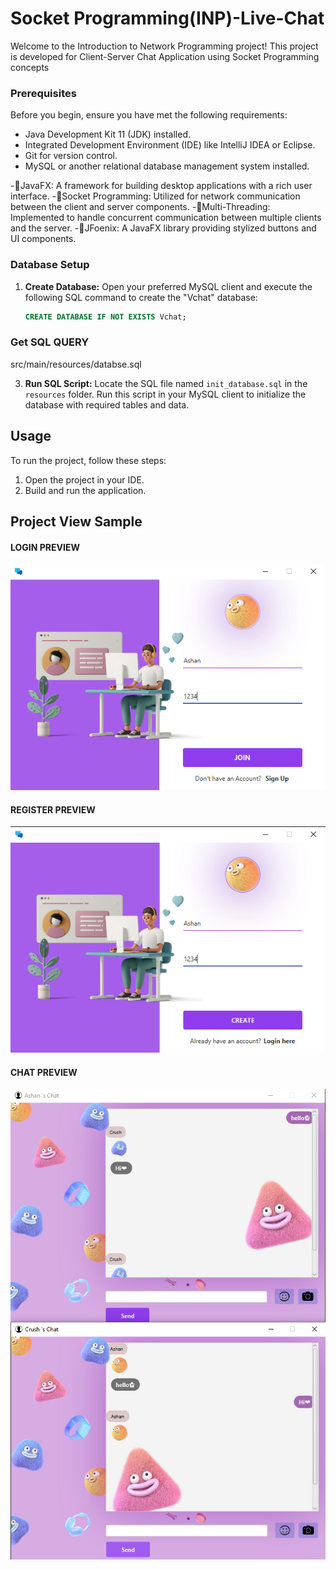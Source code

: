 # Socket Programming(INP)-Live-Chat

Welcome to the Introduction to Network Programming project! This project is developed for Client-Server Chat Application using Socket Programming concepts

### Prerequisites

Before you begin, ensure you have met the following requirements:

- Java Development Kit 11 (JDK) installed.
- Integrated Development Environment (IDE) like IntelliJ IDEA or Eclipse.
- Git for version control.
- MySQL or another relational database management system installed.

-📌JavaFX: A framework for building desktop applications with a rich user interface.
-📌Socket Programming: Utilized for network communication between the client and server components.
-📌Multi-Threading: Implemented to handle concurrent communication between multiple clients and the server.
-📌JFoenix: A JavaFX library providing stylized buttons and UI components.

### Database Setup

1. **Create Database:**
   Open your preferred MySQL client and execute the following SQL command to create the "Vchat" database:

   ```sql
   CREATE DATABASE IF NOT EXISTS Vchat;
   ```
### Get SQL QUERY
   src/main/resources/databse.sql

3. **Run SQL Script:**
   Locate the SQL file named `init_database.sql` in the `resources` folder. Run this script in your MySQL client to initialize the database with required tables and data.

## Usage

To run the project, follow these steps:

1. Open the project in your IDE.
2. Build and run the application.

## Project View Sample
#### LOGIN PREVIEW
![Alt text](src/main/resources/assets/LogIn_view.PNG)

#### REGISTER PREVIEW
![Alt text](src/main/resources/assets/Register_view.PNG)

#### CHAT PREVIEW
![Alt text](src/main/resources/assets/View.PNG)


